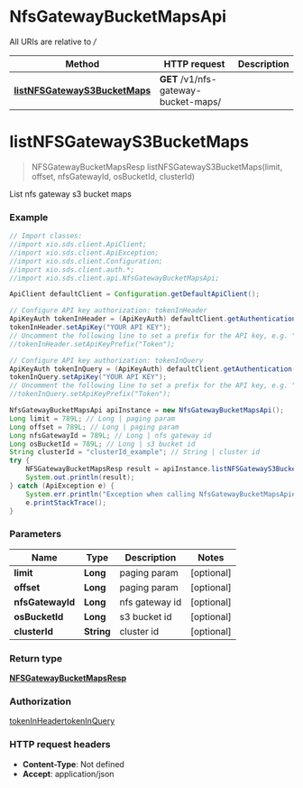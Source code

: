 # NfsGatewayBucketMapsApi

All URIs are relative to */*

Method | HTTP request | Description
------------- | ------------- | -------------
[**listNFSGatewayS3BucketMaps**](NfsGatewayBucketMapsApi.md#listNFSGatewayS3BucketMaps) | **GET** /v1/nfs-gateway-bucket-maps/ | 

<a name="listNFSGatewayS3BucketMaps"></a>
# **listNFSGatewayS3BucketMaps**
> NFSGatewayBucketMapsResp listNFSGatewayS3BucketMaps(limit, offset, nfsGatewayId, osBucketId, clusterId)



List nfs gateway s3 bucket maps

### Example
```java
// Import classes:
//import xio.sds.client.ApiClient;
//import xio.sds.client.ApiException;
//import xio.sds.client.Configuration;
//import xio.sds.client.auth.*;
//import xio.sds.client.api.NfsGatewayBucketMapsApi;

ApiClient defaultClient = Configuration.getDefaultApiClient();

// Configure API key authorization: tokenInHeader
ApiKeyAuth tokenInHeader = (ApiKeyAuth) defaultClient.getAuthentication("tokenInHeader");
tokenInHeader.setApiKey("YOUR API KEY");
// Uncomment the following line to set a prefix for the API key, e.g. "Token" (defaults to null)
//tokenInHeader.setApiKeyPrefix("Token");

// Configure API key authorization: tokenInQuery
ApiKeyAuth tokenInQuery = (ApiKeyAuth) defaultClient.getAuthentication("tokenInQuery");
tokenInQuery.setApiKey("YOUR API KEY");
// Uncomment the following line to set a prefix for the API key, e.g. "Token" (defaults to null)
//tokenInQuery.setApiKeyPrefix("Token");

NfsGatewayBucketMapsApi apiInstance = new NfsGatewayBucketMapsApi();
Long limit = 789L; // Long | paging param
Long offset = 789L; // Long | paging param
Long nfsGatewayId = 789L; // Long | nfs gateway id
Long osBucketId = 789L; // Long | s3 bucket id
String clusterId = "clusterId_example"; // String | cluster id
try {
    NFSGatewayBucketMapsResp result = apiInstance.listNFSGatewayS3BucketMaps(limit, offset, nfsGatewayId, osBucketId, clusterId);
    System.out.println(result);
} catch (ApiException e) {
    System.err.println("Exception when calling NfsGatewayBucketMapsApi#listNFSGatewayS3BucketMaps");
    e.printStackTrace();
}
```

### Parameters

Name | Type | Description  | Notes
------------- | ------------- | ------------- | -------------
 **limit** | **Long**| paging param | [optional]
 **offset** | **Long**| paging param | [optional]
 **nfsGatewayId** | **Long**| nfs gateway id | [optional]
 **osBucketId** | **Long**| s3 bucket id | [optional]
 **clusterId** | **String**| cluster id | [optional]

### Return type

[**NFSGatewayBucketMapsResp**](NFSGatewayBucketMapsResp.md)

### Authorization

[tokenInHeader](../README.md#tokenInHeader)[tokenInQuery](../README.md#tokenInQuery)

### HTTP request headers

 - **Content-Type**: Not defined
 - **Accept**: application/json

